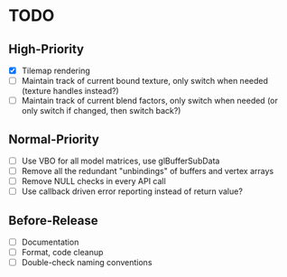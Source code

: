 # TODO

## High-Priority

- [x] Tilemap rendering
- [ ] Maintain track of current bound texture, only switch when needed (texture handles instead?)
- [ ] Maintain track of current blend factors, only switch when needed (or only switch if changed, then switch back?)

## Normal-Priority

- [ ] Use VBO for all model matrices, use glBufferSubData
- [ ] Remove all the redundant "unbindings" of buffers and vertex arrays
- [ ] Remove NULL checks in every API call
- [ ] Use callback driven error reporting instead of return value?

## Before-Release

- [ ] Documentation
- [ ] Format, code cleanup
- [ ] Double-check naming conventions
